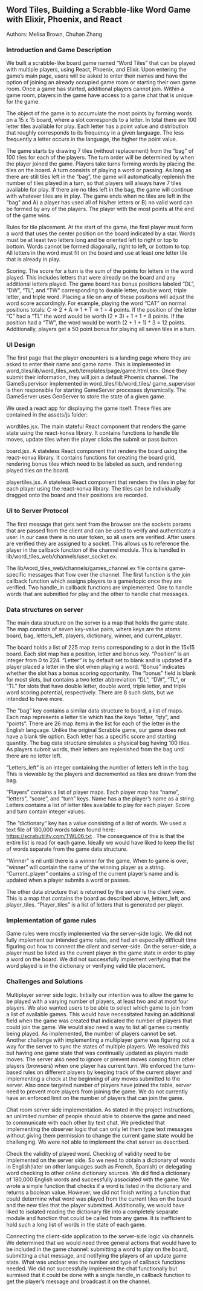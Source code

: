 ## Word Tiles, Building a Scrabble-like Word Game with Elixir, Phoenix, and React

Authors: Melisa Brown, Chuhan Zhang

### Introduction and Game Description
We built a scrabble-like board game named “Word Tiles” that can be played with multiple players, using React, Phoenix, and Elixir. Upon entering the game’s main page, users will be asked to enter their names and have the option of joining an already occupied game room or starting their own game room. Once a game has started, additional players cannot join. Within a game room, players in the game have access to a game chat that is unique for the game.

The object of the game is to accumulate the most points by forming words on a 15 x 15 board, where a slot corresponds to a letter. In total there are 100 letter tiles available for play. Each letter has a point value and distribution that roughly corresponds to its frequency in a given language. The less frequently a letter occurs in the language, the higher the point value.

The game starts by drawing 7 tiles (without replacement) from the “bag” of 100 tiles for each of the players. The turn order will be determined by when the player joined the game. Players take turns forming words by placing the tiles on the board. A turn consists of playing a word or passing.  As long as there are still tiles left in the “bag”, the game will automatically replenish the number of tiles played in a turn, so that players will always have 7 tiles available for play. If there are no tiles left in the bag, the game will continue with whatever tiles are in play. The game ends when no tiles are left in the “bag” and A) a player has used all of his/her letters or B) no valid word can be formed by any of the players. The player with the most points at the end of the game wins.

Rules for tile placement. At the start of the game, the first player must form a word that uses the center position on the board indicated by a star. Words must be at least two letters long and be oriented left to right or top to bottom. Words cannot be formed diagonally, right to left, or bottom to top. All letters in the word must fit on the board and use at least one letter tile that is already in play.

Scoring. The score for a turn is the sum of the points for letters in the word played. This includes letters that were already on the board and any additional letters played. The game board has bonus positions labeled “DL”, “DW”, “TL”, and “TW” corresponding to double letter, double word, triple letter, and triple word. Placing a tile on any of these positions will adjust the word score accordingly. For example, playing the word “CAT” on normal positions totals: C => 2 + A => 1 + T => 1 = 4 points. If the position of the letter “C” had a “TL” the word would be worth (2 * 3) + 1 + 1 = 8 points. If the position had a “TW”, the word would be worth (2 + 1 + 1) * 3 = 12 points. Additionally, players get a 50 point bonus for playing all seven tiles in a turn.



### UI Design
The first page that the player encounters is a landing page where they are asked to enter their name and game name. This is implemented in word_tiles/lib/word_tiles_web/templates/page/game.html.eex. Once they submit their information, they will join a default Phoenix channel. The GameSupervisor implemented in word_tiles/lib/word_tiles/ game_supervisor is then responsible for starting GameServer processes dynamically. The GameServer uses GenServer to store the state of a given game.

We used a react app for displaying the game itself. These files are contained in the assets/js folder:

wordtiles.jsx. The main stateful React component that renders the game state using 	the react-konva library. It contains functions to handle tile moves, update tiles when the player clicks the submit or pass button.

board.jsx. A stateless React component that renders the board using the react-konva library. It contains functions for creating the board grid, rendering bonus tiles which need to be labeled as such, and rendering played tiles on the board.

playertiles.jsx. A stateless React component that renders the tiles in play for each player using the react-konva library. The tiles can be individually dragged onto the board and their positions are recorded.



### UI to Server Protocol
The first message that gets sent from the browser are the sockets params that are passed from the client and can be used to verify and authenticate a user. In our case there is no user token, so all users are verified. After users are verified they are assigned to a socket. This allows us to reference the player in the callback function of the channel module. This is handled in lib/word_tiles_web/channels/user_socket.ex.

The lib/word_tiles_web/channels/games_channel.ex file contains game-specific messages that flow over the channel.  The first function is the join callback function which assigns players to a game/topic once they are verified. Two handle_in callback functions are implemented. One to handle words that are submitted for play and the other to handle chat messages.



### Data structures on server
The main data structure on the server is a map that holds the game state.  The map consists of seven key-value pairs, where keys are the atoms: board, bag, letters_left, players, dictionary, winner, and current_player.

The board holds a list of 225 map items corresponding to a slot in the 15x15 board. Each slot map has a position, letter and bonus key. “Position” is an integer from 0 to 224. “Letter” is by default set to blank and is updated if a player placed a letter in the slot when playing a word. “Bonus” indicates whether the slot has a bonus scoring opportunity. The “bonus” field is blank for most slots, but contains a two letter abbreviation “DL”, “DW”, “TL”, or “TL” for slots that have double letter, double word, triple letter, and triple word scoring potential, respectively. There are 8 such slots, but we intended to have more.

The “bag” key contains  a similar data structure to board, a list of maps. Each map represents a letter tile which has the keys “letter, “qty”, and “points”. There are 26 map items in the list for each of the letter in the English language. Unlike the original Scrabble game, our game does not have a blank tile option.  Each letter has a specific score and starting quantity.  The bag data structure simulates a physical bag having 100 tiles. As players submit words, their letters are replenished from the bag until there are no letter left.

“Letters_left” is an integer containing the number of letters left in the bag. This is viewable by the players and decremented as tiles are drawn from the bag.

“Players” contains a list of player maps. Each player map has “name”, “letters", “score”, and “turn” keys. Name has a the player’s name as a string. Letters contains a list of letter tiles available to play for each player. Score and turn contain integer values.

The “dictionary” key has a value consisting of a list of words. We used a text file of 180,000 words taken found here: https://scrabutility.com/TWL06.txt . The consequence of this is that the entire list is read for each game. Ideally we would have liked to keep the list of words separate from the game data structure.

“Winner” is nil until there is a winner for the game. When to game is over, “winner” will contain the name of the winning player as a string. “Current_player” contains a string of the current player’s name and is updated when a player submits a word or passes.

The other data structure that is returned by the server is the client view. This is a map that contains the board as described above, letters_left, and player_tiles. “Player_tiles” is a list of letters that is generated per player.



### Implementation of game rules
Game rules were mostly implemented via the server-side logic. We did not fully implement our intended game rules, and had an especially difficult time figuring out how to connect the client and server-side. On the server-side, a player must be listed as the current player in the game state in order to play a word on the board. We did not successfully implement verifying that the word played is in the dictionary or verifying valid tile placement.



### Challenges and Solutions
Multiplayer server side logic. Initially our intention was to allow the game to be played with a varying number of players, at least two and at most four players. We also wanted users to be able to select which game to join from a list of available games. This would have necessitated having an additional field when the game was created that indicated the number of players that could join the game. We would also need a way to list all games currently being played. As implemented, the number of players cannot be set. Another challenge with implementing a multiplayer game was figuring out a way for the server to sync the states of multiple players. We resolved this but having one game state that was continually updated as players made moves. The server also need to ignore or prevent moves coming from other players (browsers) when one player has current turn. We enforced the turn-based rules on different players by keeping track of the current player and implementing a check at the beginning of any moves submitted to the server. Also once targeted number of players have joined the table, server need to prevent more players from joining the game. We do not currently have an enforced limit on the number of players that can join the game.

Chat room server side implementation. As stated in the project instructions, an unlimited number of people should able to observe the game and need to communicate with each other by text chat. We predicted that implementing the observer logic that can only let them type text messages without giving them permission to change the current game state would be challenging. We were not able to implement the chat server as described.

Check the validity of played word. Checking of validity need to be implemented on the server side. So we need to obtain a dictionary of words in English(later on other languages such as French, Spanish) or delegating word checking to other online dictionary sources. We did find a dictionary of 180,000 English words and successfully associated with the game. We wrote a simple function that checks if a word is listed in the dictionary and returns a boolean value. However, we did not finish writing a function that could determine what word was played from the current tiles on the board and the new tiles that the player submitted.  Additionally, we would have liked to isolated reading the dictionary file into a completely separate module and function that could be called from any game. It is inefficient to hold such a long list of words in the state of each game.

Connecting the client-side application to the server-side logic via channels. We determined that we would need three general actions that would have to be included in the game channel: submitting a word to play on the board, submitting a chat message, and notifying the players of an update game state. What was unclear was the number and type of callback functions needed. We did not successfully implement the chat functionally but surmised that it could be done with a single handle_in callback function to get the player’s message and broadcast it on the channel.
